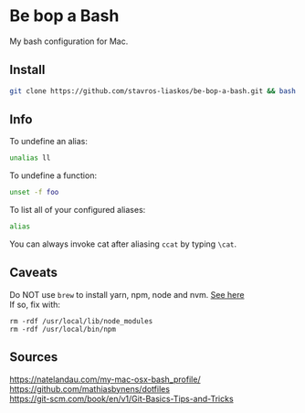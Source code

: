# Be bop a Bash
My bash configuration for Mac.

## Install
```bash
git clone https://github.com/stavros-liaskos/be-bop-a-bash.git && bash ./be-bop-a-bash/install.sh && source ~/.bash_profile
```

## Info
To undefine an alias:
```bash
unalias ll
```
To undefine a function:
````bash
unset -f foo
````
To list all of your configured aliases:
```bash
alias
```

You can always invoke cat after aliasing `ccat` by typing `\cat`.

## Caveats
Do NOT use `brew` to install yarn, npm, node and nvm. 
[See here](https://github.com/creationix/nvm/issues/855)   
If so, fix with:

```
rm -rdf /usr/local/lib/node_modules
rm -rdf /usr/local/bin/npm
```

## Sources
https://natelandau.com/my-mac-osx-bash_profile/    
https://github.com/mathiasbynens/dotfiles    
https://git-scm.com/book/en/v1/Git-Basics-Tips-and-Tricks    
